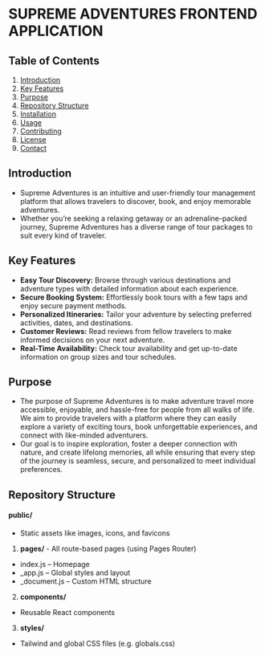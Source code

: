 # SUPREME ADVENTURES FRONTEND APPLICATION
## Table of Contents

1. [Introduction](#introduction)
2. [Key Features](#key-features)
3. [Purpose](#purpose)
4. [Repository Structure](#repository-structure)
5. [Installation](#installation)
6. [Usage](#usage)
7. [Contributing](#contributing)
8. [License](#license)
9. [Contact](#contact)

## Introduction
* Supreme Adventures is an intuitive and user-friendly tour management platform that allows travelers to discover, book, and enjoy memorable adventures.
* Whether you’re seeking a relaxing getaway or an adrenaline-packed journey, Supreme Adventures has a diverse range of tour packages to suit every kind of traveler.

## Key Features
* **Easy Tour Discovery:** Browse through various destinations and adventure types with detailed information about each experience.
* **Secure Booking System:** Effortlessly book tours with a few taps and enjoy secure payment methods.
* **Personalized Itineraries:** Tailor your adventure by selecting preferred activities, dates, and destinations.
* **Customer Reviews:** Read reviews from fellow travelers to make informed decisions on your next adventure.
* **Real-Time Availability:** Check tour availability and get up-to-date information on group sizes and tour schedules.

## Purpose
* The purpose of Supreme Adventures is to make adventure travel more accessible, enjoyable, and hassle-free for people from all walks of life. We aim to provide travelers with a platform where they can easily explore a variety of exciting tours, book unforgettable experiences, and connect with like-minded adventurers.
* Our goal is to inspire exploration, foster a deeper connection with nature, and create lifelong memories, all while ensuring that every step of the journey is seamless, secure, and personalized to meet individual preferences.

## Repository Structure
####  public/
* Static assets like images, icons, and favicons
1. **pages/** -  All route-based pages (using Pages Router)
* index.js – Homepage
* _app.js – Global styles and layout
* _document.js – Custom HTML structure

2. **components/**
* Reusable React components

3. **styles/**
* Tailwind and global CSS files (e.g. globals.css)

